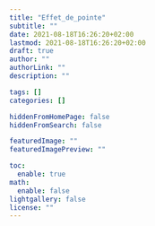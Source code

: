 ```yaml
---
title: "Effet_de_pointe"
subtitle: ""
date: 2021-08-18T16:26:20+02:00
lastmod: 2021-08-18T16:26:20+02:00
draft: true
author: ""
authorLink: ""
description: ""

tags: []
categories: []

hiddenFromHomePage: false
hiddenFromSearch: false

featuredImage: ""
featuredImagePreview: ""

toc:
  enable: true
math:
  enable: false
lightgallery: false
license: ""
---
```


<!--more-->
